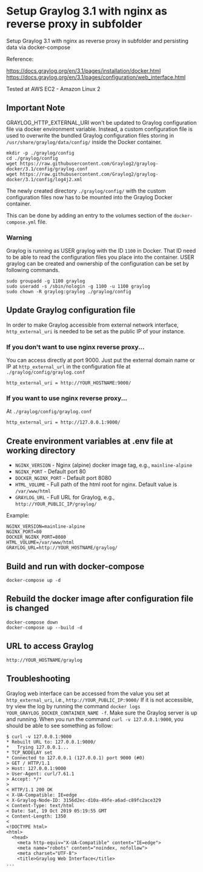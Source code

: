 # Setup Graylog 3.1 with nginx as reverse proxy in subfolder
Setup Graylog 3.1 with nginx as reverse proxy in subfolder and persisting data via docker-compose

Reference:

https://docs.graylog.org/en/3.1/pages/installation/docker.html
https://docs.graylog.org/en/3.1/pages/configuration/web_interface.html

Tested at AWS EC2 - Amazon Linux 2


## Important Note
GRAYLOG_HTTP_EXTERNAL_URI won't be updated to Graylog configuration file via docker environment variable. Instead, a custom configuration file is used to overwrite the bundled Graylog configuration files storing in `/usr/share/graylog/data/config/` inside the Docker container.

```
mkdir -p ./graylog/config
cd ./graylog/config
wget https://raw.githubusercontent.com/Graylog2/graylog-docker/3.1/config/graylog.conf
wget https://raw.githubusercontent.com/Graylog2/graylog-docker/3.1/config/log4j2.xml
```

The newly created directory `./graylog/config/` with the custom configuration files now has to be mounted into the Graylog Docker container.

This can be done by adding an entry to the volumes section of the `docker-compose.yml` file.

### Warning
Graylog is running as USER graylog with the ID `1100` in Docker. That ID need to be able to read the configuration files you place into the container. USER graylog can be created and ownership of the configuration can be set by following commands.

```
sudo groupadd -g 1100 graylog
sudo useradd -s /sbin/nologin -g 1100 -u 1100 graylog
sudo chown -R graylog:graylog ./graylog/config
```

## Update Graylog configuration file
In order to make Graylog accessible from external network interface, `http_external_uri` is needed to be set as the public IP of your instance.

### If you don't want to use nginx reverse proxy...
You can access directly at port 9000. Just put the external domain name or IP at `http_external_url` in the configuration file at `./graylog/config/graylog.conf`
```
http_external_uri = http://YOUR_HOSTNAME:9000/
```

### If you want to use nginx reverse proxy...
At `./graylog/config/graylog.conf`
```
http_external_uri = http://127.0.0.1:9000/
```

## Create environment variables at .env file at working directory
* `NGINX_VERSION` - Nginx (alpine) docker image tag, e.g., `mainline-alpine`
* `NGINX_PORT` - Default port 80
* `DOCKER_NGINX_PORT` - Default port 8080
* `HTML_VOLUME` - Full path of the html root for nginx. Default value is `/var/www/html`
* `GRAYLOG_URL` - Full URL for Graylog, e.g., `http://YOUR_PUBLIC_IP/graylog/`

Example:
```
NGINX_VERSION=mainline-alpine
NGINX_PORT=80
DOCKER_NGINX_PORT=8080
HTML_VOLUME=/var/www/html
GRAYLOG_URL=http://YOUR_HOSTNAME/graylog/
```

## Build and run with docker-compose
```
docker-compose up -d
```

## Rebuild the docker image after configuration file is changed
```
docker-compose down
docker-compose up --build -d
```

## URL to access Graylog
```
http://YOUR_HOSTNAME/graylog
```

## Troubleshooting
Graylog web interface can be accessed from the value you set at `http_external_uri`, i.e., `http://YOUR_PUBLIC_IP:9000/` If it is not accessible, try view the log by running the command `docker logs YOUR_GRAYLOG_DOCKER_CONTAINER_NAME -f`. Make sure the Graylog server is up and running. When you run the command `curl -v 127.0.0.1:9000`, you should be able to see something as follow:

```
$ curl -v 127.0.0.1:9000
* Rebuilt URL to: 127.0.0.1:9000/
*   Trying 127.0.0.1...
* TCP_NODELAY set
* Connected to 127.0.0.1 (127.0.0.1) port 9000 (#0)
> GET / HTTP/1.1
> Host: 127.0.0.1:9000
> User-Agent: curl/7.61.1
> Accept: */*
>
< HTTP/1.1 200 OK
< X-UA-Compatible: IE=edge
< X-Graylog-Node-ID: 3156d2ec-d10a-49fe-a6ad-c89fc2ace329
< Content-Type: text/html
< Date: Sat, 19 Oct 2019 05:19:55 GMT
< Content-Length: 1350
<
<!DOCTYPE html>
<html>
  <head>
    <meta http-equiv="X-UA-Compatible" content="IE=edge">
    <meta name="robots" content="noindex, nofollow">
    <meta charset="UTF-8">
    <title>Graylog Web Interface</title>
...
```
